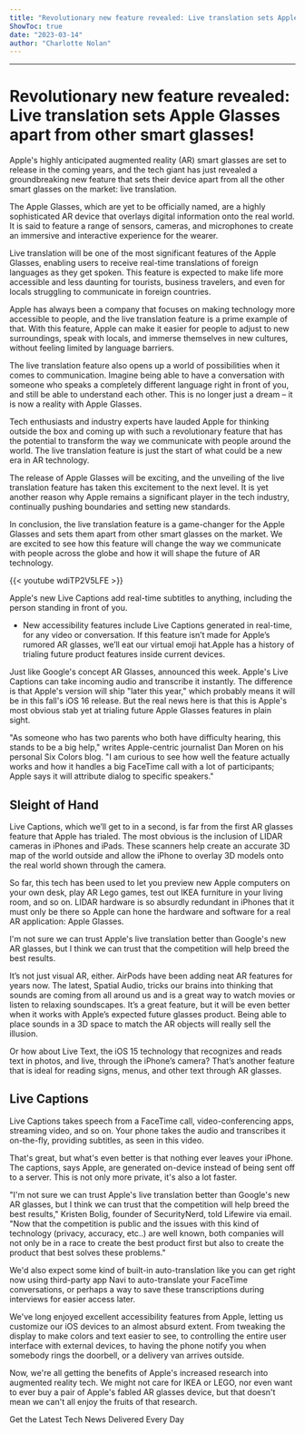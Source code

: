 ```yaml
---
title: "Revolutionary new feature revealed: Live translation sets Apple Glasses apart from other smart glasses!"
ShowToc: true 
date: "2023-03-14"
author: "Charlotte Nolan"
---
```

*****
# Revolutionary new feature revealed: Live translation sets Apple Glasses apart from other smart glasses!

Apple's highly anticipated augmented reality (AR) smart glasses are set to release in the coming years, and the tech giant has just revealed a groundbreaking new feature that sets their device apart from all the other smart glasses on the market: live translation.

The Apple Glasses, which are yet to be officially named, are a highly sophisticated AR device that overlays digital information onto the real world. It is said to feature a range of sensors, cameras, and microphones to create an immersive and interactive experience for the wearer.

Live translation will be one of the most significant features of the Apple Glasses, enabling users to receive real-time translations of foreign languages as they get spoken. This feature is expected to make life more accessible and less daunting for tourists, business travelers, and even for locals struggling to communicate in foreign countries.

Apple has always been a company that focuses on making technology more accessible to people, and the live translation feature is a prime example of that. With this feature, Apple can make it easier for people to adjust to new surroundings, speak with locals, and immerse themselves in new cultures, without feeling limited by language barriers.

The live translation feature also opens up a world of possibilities when it comes to communication. Imagine being able to have a conversation with someone who speaks a completely different language right in front of you, and still be able to understand each other. This is no longer just a dream – it is now a reality with Apple Glasses.

Tech enthusiasts and industry experts have lauded Apple for thinking outside the box and coming up with such a revolutionary feature that has the potential to transform the way we communicate with people around the world. The live translation feature is just the start of what could be a new era in AR technology.

The release of Apple Glasses will be exciting, and the unveiling of the live translation feature has taken this excitement to the next level. It is yet another reason why Apple remains a significant player in the tech industry, continually pushing boundaries and setting new standards.

In conclusion, the live translation feature is a game-changer for the Apple Glasses and sets them apart from other smart glasses on the market. We are excited to see how this feature will change the way we communicate with people across the globe and how it will shape the future of AR technology.

{{< youtube wdiTP2V5LFE >}} 




Apple's new Live Captions add real-time subtitles to anything, including the person standing in front of you. 

 
- New accessibility features include Live Captions generated in real-time, for any video or conversation. If this feature isn’t made for Apple’s rumored AR glasses, we’ll eat our virtual emoji hat.Apple has a history of trialing future product features inside current devices.

 

Just like Google's concept AR Glasses, announced this week. Apple's Live Captions can take incoming audio and transcribe it instantly. The difference is that Apple's version will ship "later this year," which probably means it will be in this fall's iOS 16 release. But the real news here is that this is Apple's most obvious stab yet at trialing future Apple Glasses features in plain sight. 

 

"As someone who has two parents who both have difficulty hearing, this stands to be a big help," writes Apple-centric journalist Dan Moren on his personal Six Colors blog. "I am curious to see how well the feature actually works and how it handles a big FaceTime call with a lot of participants; Apple says it will attribute dialog to specific speakers." 

 
##   Sleight of Hand  
 

Live Captions, which we’ll get to in a second, is far from the first AR glasses feature that Apple has trialed. The most obvious is the inclusion of LIDAR cameras in iPhones and iPads. These scanners help create an accurate 3D map of the world outside and allow the iPhone to overlay 3D models onto the real world shown through the camera. 

 

So far, this tech has been used to let you preview new Apple computers on your own desk, play AR Lego games, test out IKEA furniture in your living room, and so on. LIDAR hardware is so absurdly redundant in iPhones that it must only be there so Apple can hone the hardware and software for a real AR application: Apple Glasses. 

 
I'm not sure we can trust Apple's live translation better than Google's new AR glasses, but I think we can trust that the competition will help breed the best results.
 

It’s not just visual AR, either. AirPods have been adding neat AR features for years now. The latest, Spatial Audio, tricks our brains into thinking that sounds are coming from all around us and is a great way to watch movies or listen to relaxing soundscapes. It’s a great feature, but it will be even better when it works with Apple’s expected future glasses product. Being able to place sounds in a 3D space to match the AR objects will really sell the illusion. 

 

Or how about Live Text, the iOS 15 technology that recognizes and reads text in photos, and live, through the iPhone’s camera? That’s another feature that is ideal for reading signs, menus, and other text through AR glasses. 

 
##   Live Captions  
 

Live Captions takes speech from a FaceTime call, video-conferencing apps, streaming video, and so on. Your phone takes the audio and transcribes it on-the-fly, providing subtitles, as seen in this video. 

 

That's great, but what's even better is that nothing ever leaves your iPhone. The captions, says Apple, are generated on-device instead of being sent off to a server. This is not only more private, it's also a lot faster.

 

"I'm not sure we can trust Apple's live translation better than Google's new AR glasses, but I think we can trust that the competition will help breed the best results," Kristen Bolig, founder of SecurityNerd, told Lifewire via email. "Now that the competition is public and the issues with this kind of technology (privacy, accuracy, etc..) are well known, both companies will not only be in a race to create the best product first but also to create the product that best solves these problems."

 

We'd also expect some kind of built-in auto-translation like you can get right now using third-party app Navi to auto-translate your FaceTime conversations, or perhaps a way to save these transcriptions during interviews for easier access later. 

 

We've long enjoyed excellent accessibility features from Apple, letting us customize our iOS devices to an almost absurd extent. From tweaking the display to make colors and text easier to see, to controlling the entire user interface with external devices, to having the phone notify you when somebody rings the doorbell, or a delivery van arrives outside. 

 

Now, we're all getting the benefits of Apple's increased research into augmented reality tech. We might not care for IKEA or LEGO, nor even want to ever buy a pair of Apple's fabled AR glasses device, but that doesn't mean we can't all enjoy the fruits of that research.

 

Get the Latest Tech News Delivered Every Day



